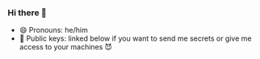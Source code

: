 ### Hi there 👋

- 😄 Pronouns: he/him
- 🔐 Public keys: linked below if you want to send me secrets or give me access to your machines 😈
